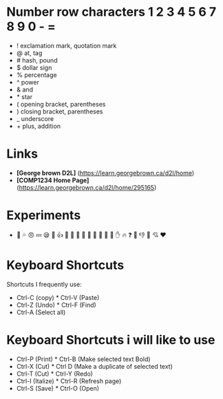 # Number row characters 1 2 3 4 5 6 7 8 9 0 - =
* ! exclamation mark, quotation mark
* @ at, tag
* \# hash, pound
* $ dollar sign
* % percentage
* ^ power
* & and
* \* star
* ( opening bracket, parentheses
* ) closing bracket, parentheses
* _ underscore
* \+ plus, addition
# Links
  * **[George brown D2L]** (https://learn.georgebrown.ca/d2l/home)
  * **[COMP1234 Home Page]** (https://learn.georgebrown.ca/d2l/home/295165)
# Experiments
  * :woman: :sweat_drops: :angry: :zzz: :sleepy: :couple: :+1: :see_no_evil:
:nail_care: :princess: :kiss: :tongue: :dancers: :muscle: :clap: :punch: :hand:
:fire: :question: :anger: :-1: :punch: :cupid: :heart:  
# Keyboard Shortcuts
Shortcuts I frequently use: 
* Ctrl-C (copy)             * Ctrl-V (Paste)
* Ctrl-Z (Undo)             * Ctrl-F (Find)
* Ctrl-A (Select all)
# Keyboard Shortcuts i will like to use
* Ctrl-P (Print)   * Ctrl-B (Make selected text Bold) 
* Ctrl-X (Cut)     * Ctrl D (Make a duplicate of selected text)
* Ctrl-T (Cut)     * Ctrl-Y (Redo)
* Ctrl-I (Italize) * Ctrl-R (Refresh page)
* Ctrl-S (Save)    * Ctrl-O (Open)
